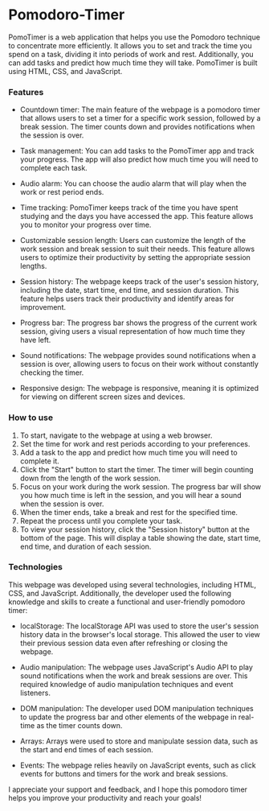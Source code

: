# Pomodoro-Timer
PomoTimer is a web application that helps you use the Pomodoro technique to concentrate more efficiently. It allows you to set and track the time you spend on a task, dividing it into periods of work and rest. Additionally, you can add tasks and predict how much time they will take. PomoTimer is built using HTML, CSS, and JavaScript.

### Features
- Countdown timer: The main feature of the webpage is a pomodoro timer that allows users to set a timer for a specific work session, followed by a break session. The timer counts down and provides notifications when the session is over.

- Task management: You can add tasks to the PomoTimer app and track your progress. The app will also predict how much time you will need to complete each task.

- Audio alarm: You can choose the audio alarm that will play when the work or rest period ends.

- Time tracking: PomoTimer keeps track of the time you have spent studying and the days you have accessed the app. This feature allows you to monitor your progress over time.

- Customizable session length: Users can customize the length of the work session and break session to suit their needs. This feature allows users to optimize their productivity by setting the appropriate session lengths.

- Session history: The webpage keeps track of the user's session history, including the date, start time, end time, and session duration. This feature helps users track their productivity and identify areas for improvement.

- Progress bar: The progress bar shows the progress of the current work session, giving users a visual representation of how much time they have left.

- Sound notifications: The webpage provides sound notifications when a session is over, allowing users to focus on their work without constantly checking the timer.

- Responsive design: The webpage is responsive, meaning it is optimized for viewing on different screen sizes and devices.

### How to use
1. To start, navigate to the webpage at using a web browser.
2. Set the time for work and rest periods according to your preferences.
3. Add a task to the app and predict how much time you will need to complete it.
4. Click the "Start" button to start the timer. The timer will begin counting down from the length of the work session.
5. Focus on your work during the work session. The progress bar will show you how much time is left in the session, and you will hear a sound when the session is over.
6. When the timer ends, take a break and rest for the specified time.
7. Repeat the process until you complete your task.
8. To view your session history, click the "Session history" button at the bottom of the page. This will display a table showing the date, start time, end time, and duration of each session.

### Technologies
This webpage was developed using several technologies, including HTML, CSS, and JavaScript. Additionally, the developer used the following knowledge and skills to create a functional and user-friendly pomodoro timer:

- localStorage: The localStorage API was used to store the user's session history data in the browser's local storage. This allowed the user to view their previous session data even after refreshing or closing the webpage.

- Audio manipulation: The webpage uses JavaScript's Audio API to play sound notifications when the work and break sessions are over. This required knowledge of audio manipulation techniques and event listeners.

- DOM manipulation: The developer used DOM manipulation techniques to update the progress bar and other elements of the webpage in real-time as the timer counts down.

- Arrays: Arrays were used to store and manipulate session data, such as the start and end times of each session.

- Events: The webpage relies heavily on JavaScript events, such as click events for buttons and timers for the work and break sessions.

  

I appreciate your support and feedback, and I hope this pomodoro timer helps you improve your productivity and reach your goals!


